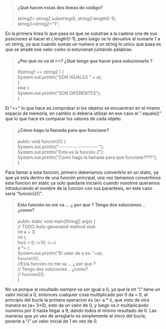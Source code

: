 >#### ¿Qué hacen estas dos líneas de código?  
>string2= string2.substring(0, string2.length()-1);  
>string2=string2+"1";  
		
En la primera linea lo que pasa es que se substrae a la cadena una de sus posiciones al hacer el (.length()-1), pero luego se lo devuelve al sumarle 1 a un string, ya que cuando sumas un numero a un string lo unico que pasa es que se añade ese valor como si estuvieran juntando palabras.

>#### ¿Por qué no va el ==? ¿Qué tengo que hacer para solucionarlo ?  
>if(string1 == string2 ) {  
			System.out.println("SON IGUALES " + a);  
		}  
		else {  
			System.out.println("SON DIFERENTES");  
		}
		
El "==" lo que hace es comprobar si los objetos se encuentran en el mismo espacio de memoria, en cambio si deberia utilizar en ese caso el ".equals()" que lo que hace es comparar los valores de cada objeto.

>#### ¿Cómo hago la llamada para que funcione?
>public void funcion2() {  
>System.out.println("--------------------");  
>System.out.println("Esta es la función 2");  
>System.out.println("Cómo hago la llamada para que funcione????");  
>}

Para llamar a esta funcion, primero deberiamos convertirlo en un static, ya que ya esta dentro de una función principal, una vez llamamos convertimos esta funcion en static ya solo quedaria iniciarlo cuando nosotros queramos introduciendo el nombre de la funcion con sus parantesis, en este caso seria "funcion2()".

> #### Esta función no me va ... ¿ por que ? Tengo dos soluciones .. ¿como?  
>public static void main(String[] args) {  
		// TODO Auto-generated method stub  
		int a = 3;  
		int i;  
		for(i = 0; i<10; i++)  
			a *= i;  
		System.out.println("El valor de a es: "+a);  
		funcion1();  
		//Esta función no me va ... ¿ por que ?  
		// Tengo dos soluciones .. ¿como?  
		// funcion2();  
	}
	
No va porque el resultado siempre va ser igual a 0, ya que la int "i" tiene un valor inicial a 0, entonces cualquier cosa multiplicado por 0 da = 0, al principio del bucle la primera operacion es (a= a * i), que visto de otra manera es (a= 3*0), esto da un valor de 0, y luego va ir multiplicando numeros por 0 hasta llegar a 9, dando todos el mismo resultado de 0. Las maneras que yo veo de arreglarlo es simplemente al inicio del bucle, ponerle a "i" un valor inicial de 1 en vez de 0.
		
